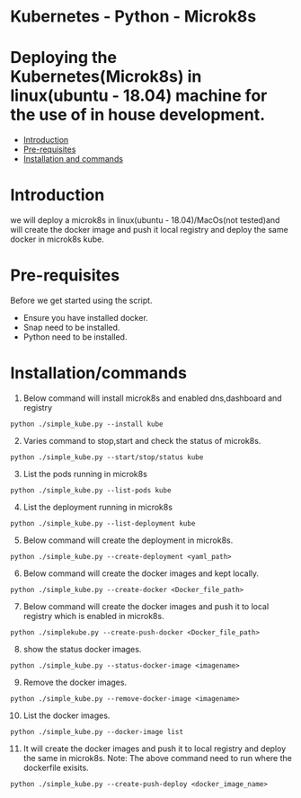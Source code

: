 # Kubernetes - Python - Microk8s
# Deploying the Kubernetes(Microk8s) in linux(ubuntu - 18.04) machine for the use of in house development. 
- [Introduction](#Introduction)
- [Pre-requisites](#pre-requisites)
- [Installation and commands](#Installation/commands)

# Introduction
we will deploy a microk8s in linux(ubuntu - 18.04)/MacOs(not tested)and will create the docker image and push it local registry and  deploy the same docker in microk8s kube.

# Pre-requisites
Before we get started using the script. 
* Ensure you have installed docker.
* Snap need to be installed.
* Python need to be installed.

# Installation/commands
1. Below command will install microk8s and enabled dns,dashboard and registry

```python ./simple_kube.py --install kube```

2. Varies command to stop,start and check the status of microk8s.

```python ./simple_kube.py --start/stop/status kube```

3. List the pods running in microk8s

```python ./simple_kube.py --list-pods kube```

4. List the deployment running in microk8s

```python ./simple_kube.py --list-deployment kube```

5. Below command will create the deployment in microk8s.

```python ./simple_kube.py --create-deployment <yaml_path>```

6. Below command will create the docker images and kept locally.

```python ./simple_kube.py --create-docker <Docker_file_path>```

7. Below command will create the docker images and push it to local registry which is enabled in microk8s.

```python ./simplekube.py --create-push-docker <Docker_file_path>```

8. show the status docker images.

```python ./simple_kube.py --status-docker-image <imagename>```

9. Remove the docker images.

```python ./simple_kube.py --remove-docker-image <imagename>```

10. List the docker images.

```python ./simple_kube.py --docker-image list```

11. It will create the docker images and push it to local registry and deploy the same in microk8s.
Note: The above command need to run where the dockerfile exisits.

```python ./simple_kube.py --create-push-deploy <docker_image_name>```






